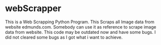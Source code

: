 # webScrapper
This is a Web Scrapping Python Program. This Scraps all Image data from website edmunds.com. Somebody can use it as reference to scrape image data from website. This code may be outdated now and have some bugs. I did not cleared some bugs as I got what i want to achieve.
